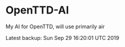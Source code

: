 # OpenTTD-AI
My AI for OpenTTD, will use primarily air

Latest backup: Sun Sep 29 16:20:01 UTC 2019
